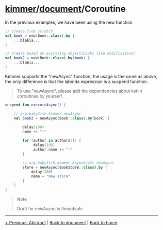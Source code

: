 # [kimmer](https://github.com/babyfish-ct/kimme)/[document](README.md)/Coroutine

In the previous examples, we have been using the new function

```kt
// Create from scratch
val book = new(Book::class).by {
    ...blabla...
}

// Create based on existsing object(Looks like modification) 
val book2 = new(Book::class).by(book) {
    ...blabla...
}
```

Kimmer supports the "newAsync" function, the usage is the same as above, the only difference is that the labmda expression is a suspend function.

> To use "newAsync", please add the dependencies about kotlin coroutines by yourself.

```kt
suspend fun executeAsync() {

    // org.babyfish.kimmer.newAsync
    val book2 = newAsync(Book::class).by(book) {
 
        delay(100)
        name += "!"

        for (author in authors()) {
             delay(100)
             author.name += "!"
        }

        // org.babyfish.kimmer.AsyncDraft.newAsync
        store = newAsync(BookStore::class).by {
            delay(100)
            name = "New store"
        }
    }
}
```

> Note
> 
> Draft for newAsync is threadsafe

----

[< Previous: Abstract](abstract.md) | [Back to document](README.md) | [Back to home](https://github.com/babyfish-ct/kimmer)

